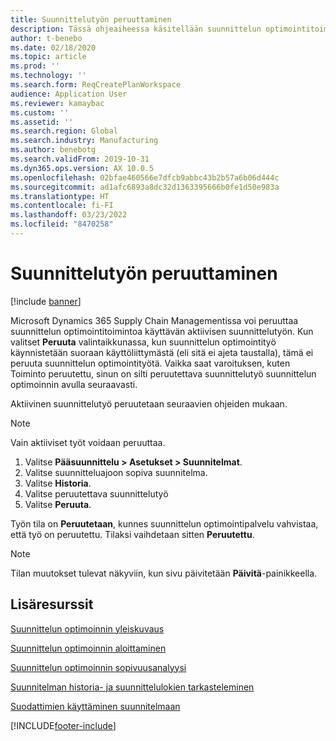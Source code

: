 ```yaml
---
title: Suunnittelutyön peruuttaminen
description: Tässä ohjeaiheessa käsitellään suunnittelun optimointitoimintoa käyttävän aktiivisen suunnittelutyön peruuttamista.
author: t-benebo
ms.date: 02/18/2020
ms.topic: article
ms.prod: ''
ms.technology: ''
ms.search.form: ReqCreatePlanWorkspace
audience: Application User
ms.reviewer: kamaybac
ms.custom: ''
ms.assetid: ''
ms.search.region: Global
ms.search.industry: Manufacturing
ms.author: benebotg
ms.search.validFrom: 2019-10-31
ms.dyn365.ops.version: AX 10.0.5
ms.openlocfilehash: 02bfae460566e7dfcb9abbc43b2b57a6b06d444c
ms.sourcegitcommit: ad1afc6893a8dc32d1363395666b0fe1d50e983a
ms.translationtype: HT
ms.contentlocale: fi-FI
ms.lasthandoff: 03/23/2022
ms.locfileid: "8470258"
---
```

# <a name="cancel-a-planning-job"></a>Suunnittelutyön peruuttaminen

[!include [banner](../../includes/banner.md)]

Microsoft Dynamics 365 Supply Chain Managementissa voi peruuttaa suunnittelun optimointitoimintoa käyttävän aktiivisen suunnittelutyön. Kun valitset **Peruuta** valintaikkunassa, kun suunnittelun optimointityö käynnistetään suoraan käyttöliittymästä (eli sitä ei ajeta taustalla), tämä ei peruuta suunnittelun optimointityötä. Vaikka saat varoituksen, kuten Toiminto peruutettu, sinun on silti peruutettava suunnittelutyö suunnittelun optimoinnin avulla seuraavasti.


Aktiivinen suunnittelutyö peruutetaan seuraavien ohjeiden mukaan. 

> [!NOTE]
> Vain aktiiviset työt voidaan peruuttaa.

1. Valitse **Pääsuunnittelu \> Asetukset \> Suunnitelmat**.
2. Valitse suunnitteluajoon sopiva suunnitelma.
3. Valitse **Historia**.
4. Valitse peruutettava suunnittelutyö
5. Valitse **Peruuta**.

Työn tila on **Peruutetaan**, kunnes suunnittelun optimointipalvelu vahvistaa, että työ on peruutettu. Tilaksi vaihdetaan sitten **Peruutettu**.

> [!NOTE]
> Tilan muutokset tulevat näkyviin, kun sivu päivitetään **Päivitä**-painikkeella.

## <a name="additional-resources"></a>Lisäresurssit

[Suunnittelun optimoinnin yleiskuvaus](planning-optimization-overview.md)

[Suunnittelun optimoinnin aloittaminen](get-started.md)

[Suunnittelun optimoinnin sopivuusanalyysi](planning-optimization-fit-analysis.md)

[Suunnitelman historia- ja suunnittelulokien tarkasteleminen](plan-history-logs.md)

[Suodattimien käyttäminen suunnitelmaan](plan-filters.md)


[!INCLUDE[footer-include](../../../includes/footer-banner.md)]